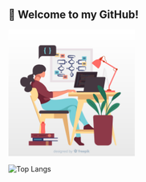 ## 👋 Welcome to my GitHub!

<img src="profile.jpg" height = "50%" width = "50%"/>

![Top Langs](https://github-readme-stats.vercel.app/api/top-langs/?username=myusername&theme=emreipekci)
<!--
**emreipekci/emreipekci** is a ✨ _special_ ✨ repository because its `README.md` (this file) appears on your GitHub profile.

Here are some ideas to get you started:

- 🔭 I’m currently working on ...
- 🌱 I’m currently learning ...
- 👯 I’m looking to collaborate on ...
- 🤔 I’m looking for help with ...
- 💬 Ask me about ...
- 📫 How to reach me: ...
- 😄 Pronouns: ...
- ⚡ Fun fact: ...
-->
